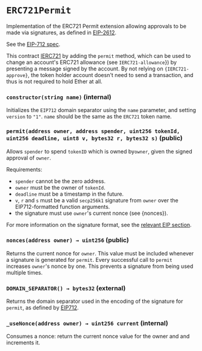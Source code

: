 # `ERC721Permit`

Implementation of the ERC721 Permit extension allowing approvals to be made
via signatures, as defined in [EIP-2612](https://eips.ethereum.org/EIPS/eip-2612).

See the [EIP-712 spec](https://github.com/OpenZeppelin/openzeppelin-contracts/blob/master/contracts/utils/cryptography/draft-EIP712.sol).

This contract [IERC721](https://docs.openzeppelin.com/contracts/3.x/api/token/erc721#IERC721) by adding
the `permit` method, which can be used to change an account's ERC721 allowance (see `IERC721-allowance`})
by presenting a message signed by the account. By not relying on `{IERC721-approve}`, the token holder
account doesn't need to send a transaction, and thus is not required to hold Ether at all.

### `constructor(string name)` (internal)

Initializes the `EIP712` domain separator using the `name` parameter, and setting `version` to `"1"`. `name` should be the same
as the `ERC721` token name.
### `permit(address owner, address spender, uint256 tokenId, uint256 deadline, uint8 v, bytes32 r, bytes32 s)` (public)

Allows `spender` to spend `tokenID` which is owned by`owner`, given the signed approval of `owner`.

Requirements:
- `spender` cannot be the zero address.
- `owner` must be the owner of `tokenId`.
- `deadline` must be a timestamp in the future.
- `v`, `r` and `s` must be a valid `secp256k1` signature from `owner`
over the EIP712-formatted function arguments.
- the signature must use ``owner``'s current nonce (see {nonces}).

For more information on the signature format, see the
[relevant EIP section](https://eips.ethereum.org/EIPS/eip-2612#specification).
### `nonces(address owner) → uint256` (public)

Returns the current nonce for `owner`. This value must be
included whenever a signature is generated for `permit`.
Every successful call to `permit` increases ``owner``'s nonce by one. This
prevents a signature from being used multiple times.
### `DOMAIN_SEPARATOR() → bytes32` (external)

Returns the domain separator used in the encoding of the signature for `permit`, as defined by [EIP712](https://github.com/OpenZeppelin/openzeppelin-contracts/blob/master/contracts/utils/cryptography/draft-EIP712.sol).

### `_useNonce(address owner) → uint256 current` (internal)

Consumes a nonce: return the current nonce value for the owner and and increments it.